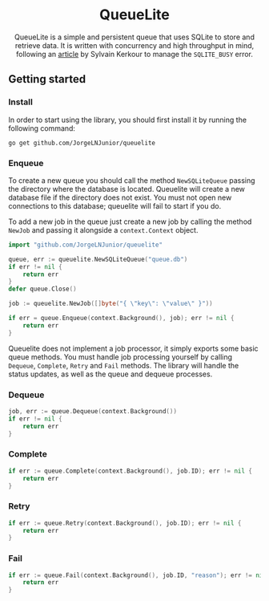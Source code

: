<div align="center">

# QueueLite

QueueLite is a simple and persistent queue that uses SQLite to store and retrieve data. It is written with concurrency and high throughput in mind, following an [article](https://kerkour.com/sqlite-for-servers) by Sylvain Kerkour to manage the `SQLITE_BUSY` error.

</div>

## Getting started

### Install

In order to start using the library, you should first install it by running the following command:

```
go get github.com/JorgeLNJunior/queuelite
```

### Enqueue

To create a new queue you should call the method `NewSQLiteQueue` passing the directory where the database is located. Queuelite will create a new database file if the directory does not exist. You must not open new connections to this database; queuelite will fail to start if you do.

To add a new job in the queue just create a new job by calling the method `NewJob` and passing it alongside a `context.Context` object.

```go
import "github.com/JorgeLNJunior/queuelite"

queue, err := queuelite.NewSQLiteQueue("queue.db")
if err != nil {
	return err
}
defer queue.Close()

job := queuelite.NewJob([]byte("{ \"key\": \"value\" }"))

if err = queue.Enqueue(context.Background(), job); err != nil {
	return err
}
```

Queuelite does not implement a job processor, it simply exports some basic queue methods. You must handle job processing yourself by calling `Dequeue`, `Complete`, `Retry` and `Fail` methods. The library will handle the status updates, as well as the queue and dequeue processes.

### Dequeue

```go
job, err := queue.Dequeue(context.Background())
if err != nil {
	return err
}
```

### Complete

```go
if err := queue.Complete(context.Background(), job.ID); err != nil {
	return err
}
```

### Retry

```go
if err := queue.Retry(context.Background(), job.ID); err != nil {
	return err
}
```

### Fail

```go
if err := queue.Fail(context.Background(), job.ID, "reason"); err != nil {
	return err
}
```
